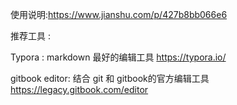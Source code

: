 使用说明:https://www.jianshu.com/p/427b8bb066e6

推荐工具 : 

Typora : markdown 最好的编辑工具 
https://typora.io/


gitbook editor: 结合 git 和 gitbook的官方编辑工具
https://legacy.gitbook.com/editor

